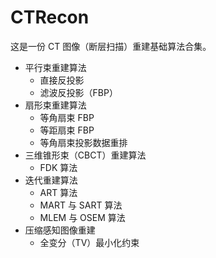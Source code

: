 # CTRecon

这是一份 CT 图像（断层扫描）重建基础算法合集。

- 平行束重建算法
  - 直接反投影
  - 滤波反投影（FBP）
- 扇形束重建算法
  - 等角扇束 FBP
  - 等距扇束 FBP
  - 等角扇束投影数据重排
- 三维锥形束（CBCT）重建算法
  - FDK 算法
- 迭代重建算法
  - ART 算法
  - MART 与 SART 算法
  - MLEM 与 OSEM 算法
- 压缩感知图像重建
  - 全变分（TV）最小化约束